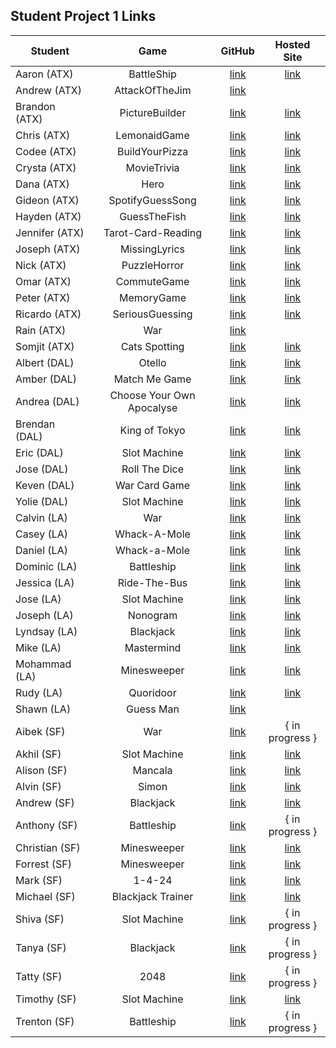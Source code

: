 ## Student Project 1 Links

| Student | Game | GitHub | Hosted Site |
|---|:---:|:---:|:---:|
| Aaron (ATX) | BattleShip | [link](https://github.com/AzStowe/Battleship) | [link](https://azstowe.github.io/battleship/) |
| Andrew (ATX) | AttackOfTheJim | [link](https://github.com/armiscoe/AttackoftheJim) |  |
| Brandon (ATX) | PictureBuilder | [link](https://github.com/brandonroesler/picture-game) | [link](https://brandonroesler.github.io/picture-game/) |
| Chris (ATX) | LemonaidGame | [link](https://github.com/cwill833/lemonaidGame) | [link](https://cwill833.github.io/lemonaidGame/) |
| Codee (ATX) | BuildYourPizza | [link](https://github.com/Codeebk/Pizza-game) | [link](https://codeebk.github.io/Pizza-game/) |
| Crysta (ATX) | MovieTrivia | [link](https://github.com/crystadavis1119/MovieTriviaGame) | [link](https://crystadavis1119.github.io/MovieTriviaGame/) |
| Dana (ATX) | Hero | [link](https://github.com/dhagandev/Unit1BrowserGame) | [link](https://dhagandev.github.io/Unit1BrowserGame/) |
| Gideon (ATX) | SpotifyGuessSong | [link](https://github.com/gideonibemerejr/Spotify-Guessing-Game) | [link](https://gideonibemerejr.github.io/Spotify-Guessing-Game/) |
| Hayden (ATX) | GuessTheFish | [link](https://github.com/Haybradshaw/fish_id_game) | [link](https://haybradshaw.github.io/fish_id_game/) |
| Jennifer (ATX) | Tarot-Card-Reading | [link](https://github.com/jennynm1010/tarot-card-game) | [link](https://jennynm1010.github.io/tarot-card-game/) |
| Joseph (ATX) | MissingLyrics | [link](https://github.com/emerick23/Project-1) | [link](https://emerick23.github.io/Missing-Lyrics/) |
| Nick (ATX) | PuzzleHorror | [link](https://github.com/Nick-Bueltel/puzzleHorrorGame) | [link](https://nick-bueltel.github.io/puzzleHorrorGame/) |
| Omar (ATX) | CommuteGame | [link](https://github.com/omarclzd/commute-game) | [link](https://omarclzd.github.io/commute-game/) |
| Peter (ATX) | MemoryGame | [link](https://github.com/peet1126/memory-game) | [link](https://peet1126.github.io/memory-game/) |
| Ricardo (ATX) | SeriousGuessing | [link](https://github.com/rcrdgrc/A-Serious-Guessing-Game) | [link](http://a-serious-guessing-game.surge.sh/) |
| Rain (ATX) | War | [link](https://github.com/RainMirron/War-Card-Game) |  |
| Somjit (ATX) | Cats Spotting | [link](https://github.com/sommeow/SEI-unit-one-project) | [link](https://sommeow.github.io/catspotting/) |
| Albert (DAL) | Otello | [link](https://github.com/chung972/SEI-Project-1) | [link](https://chung972.github.io/SEI-Project-1/) |
| Amber (DAL) | Match Me Game | [link](https://github.com/BedfordA/Project-One.git) | [link](https://bedforda.github.io/Project-One/) |
| Andrea (DAL) | Choose Your Own Apocalyse | [link](https://github.com/aflores94/Choose-Your-Own-Adventure-EMP) | [link](https://aflores94.github.io/Choose-Your-Own-Adventure-EMP/) |
| Brendan (DAL) | King of Tokyo | [link](https://github.com/flubbid/project-king-of-tokyo) | [link](https://flubbid.github.io/project-king-of-tokyo/)|
| Eric (DAL) | Slot Machine | [link](https://github.com/code-v1/Slot-Game.git) | [link](https://code-v1.github.io/Slot-Game/)|
| Jose (DAL) | Roll The Dice | [link](https://github.com/Pilotmarques/Project-ONE) | [link](https://pilotmarques.github.io/Project-ONE/) |
| Keven (DAL) | War Card Game | [link](https://git.generalassemb.ly/KMolina/Keven_Molina_Browser_Based_Game) | [link](https://kmolina009.github.io/Keven_Molina_Browser_Based_Game/) |
| Yolie (DAL) | Slot Machine | [link](https://github.com/yolieloveless/ProjectOne) | [link](https://yolieloveless.github.io/ProjectOne/) |
| Calvin (LA) | War | [link](https://github.com/calvinfeau/war-game) | [link](https://calvinfeau.github.io/war-game/)  |
| Casey (LA) | Whack-A-Mole | [link](https://github.com/cbrannon123/Project1) | [link](https://cbrannon123.github.io/Project1/) |
| Daniel (LA) | Whack-a-Mole | [link](https://github.com/camarenad/whack-a-mole) | [link](https://camarenad.github.io/whack-a-mole/) |
| Dominic (LA) | Battleship | [link](https://github.com/daparducci/battleship) | [link](https://daparducci.github.io/battleship/) |
| Jessica (LA) | Ride-The-Bus | [link](https://github.com/jbokchoi/Ride-the-Bus) | [link](https://jbokchoi.github.io/Ride-the-Bus/) |
| Jose (LA) | Slot Machine | [link](https://github.com/ambrociojosec/slot-machine-lite) | [link](https://ambrociojosec.github.io/slot-machine-lite/) |
| Joseph (LA) | Nonogram | [link](https://github.com/JosephCoburn/nonogram-game) | [link](https://josephcoburn.github.io/nonogram-game/) |
| Lyndsay (LA) | Blackjack | [link](https://github.com/lramberg/Blackjack) | [link](https://lramberg.github.io/Blackjack/) |
| Mike (LA) | Mastermind | [link](https://github.com/butonemike/gaMastermind) | [link](https://butonemike.github.io/gaMastermind/) |
| Mohammad (LA) | Minesweeper | [link](https://github.com/payam12444/Minesweeper-game) | [link](https://payam12444.github.io/Minesweeper-game/) |
| Rudy (LA) | Quoridoor | [link](https://github.com/rudyards/week-one-project) |  [link](http://rudysummers.com/Quoridoor/) |
| Shawn (LA) | Guess Man | [link](https://github.com/sgk94/guess-man-game) |  |
| Aibek (SF) | War | [link](https://github.com/aibekzhv/GameOfWar) | { in progress } |
| Akhil (SF) | Slot Machine | [link](https://github.com/akhilnn/browser-based-game) | [link](https://akhilnn.github.io/browser-based-game/) |
| Alison (SF) | Mancala | [link](https://github.com/alison-codes/mancala-game) | [link](https://alison-codes.github.io/mancala-game/) |
| Alvin (SF) | Simon | [link](https://github.com/mykindofscum/simon) | [link](https://mykindofscum.github.io/simon/) |
| Andrew (SF) | Blackjack | [link](https://github.com/andrew0788/BlackJack) | [link](https://andrew0788.github.io/BlackJack/) |
| Anthony (SF) | Battleship | [link](https://github.com/ayershov777/SEI-battleship) | { in progress } |
| Christian (SF) | Minesweeper | [link](https://github.com/nicofasho/Dont-Explode) | [link](https://nicofasho.github.io/Dont-Explode/) |
| Forrest (SF) | Minesweeper | [link](https://git.generalassemb.ly/forrest217/minesweeper) | [link](https://github.com/forrest216/minesweeper) |
| Mark (SF) | 1-4-24 | [link](https://github.com/mjwcollins/onefourtwentyfour) | [link](https://mjwcollins.github.io/onefourtwentyfour/) |
| Michael (SF) | Blackjack Trainer | [link](https://github.com/mikebailey-ga/blackjack-trainer) | [link](https://mikebailey-ga.github.io/blackjack-trainer/) |
| Shiva (SF) | Slot Machine | [link](https://git.generalassemb.ly/gebtraze11/Slot-Machine) | { in progress } |
| Tanya (SF) | Blackjack | [link](https://github.com/tanyasadarangani/blackjack) | { in progress } |
| Tatty (SF) | 2048 | [link](https://github.com/tatty-k/2048) | { in progress } |
| Timothy (SF) | Slot Machine | [link](https://github.com/DesignAway2Play/toTheDarkLord) | [link](https://designaway2play.github.io/toTheDarkLord/) |
| Trenton (SF) | Battleship | [link](https://github.com/trentjblackwell/battleship) | { in progress } |
